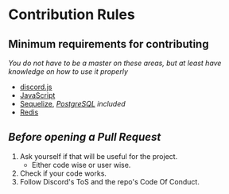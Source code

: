 # Contribution Rules 
 
## Minimum requirements for contributing 
 
_You do not have to be a master on these areas, but at least have knowledge on how to use it properly_ 
 
* [discord.js](https://github.com/hydrabolt/discord.js) 
* [JavaScript](https://en.wikipedia.org/wiki/JavaScript) 
* [Sequelize](https://github.com/sequelize/sequelize), _[PostgreSQL](https://www.postgresql.org) included_ 
* [Redis](https://github.com/antirez/redis) 
 
## **_Before opening a Pull Request_** 
 
1. Ask yourself if that will be useful for the project. 
   - Either code wise or user wise. 
2. Check if your code works. 
3. Follow Discord's ToS and the repo's Code Of Conduct.
